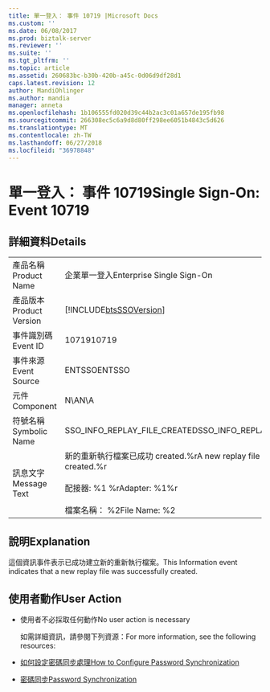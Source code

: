 ```yaml
---
title: 單一登入： 事件 10719 |Microsoft Docs
ms.custom: ''
ms.date: 06/08/2017
ms.prod: biztalk-server
ms.reviewer: ''
ms.suite: ''
ms.tgt_pltfrm: ''
ms.topic: article
ms.assetid: 260683bc-b30b-420b-a45c-0d06d9df28d1
caps.latest.revision: 12
author: MandiOhlinger
ms.author: mandia
manager: anneta
ms.openlocfilehash: 1b106555fd020d39c44b2ac3c01a657de195fb98
ms.sourcegitcommit: 266308ec5c6a9d8d80ff298ee6051b4843c5d626
ms.translationtype: MT
ms.contentlocale: zh-TW
ms.lasthandoff: 06/27/2018
ms.locfileid: "36978848"
---
```

# <a name="single-sign-on-event-10719"></a><span data-ttu-id="494f9-102">單一登入： 事件 10719</span><span class="sxs-lookup"><span data-stu-id="494f9-102">Single Sign-On: Event 10719</span></span>
## <a name="details"></a><span data-ttu-id="494f9-103">詳細資料</span><span class="sxs-lookup"><span data-stu-id="494f9-103">Details</span></span>  

|                 |                                                                                                   |
|-----------------|---------------------------------------------------------------------------------------------------|
|  <span data-ttu-id="494f9-104">產品名稱</span><span class="sxs-lookup"><span data-stu-id="494f9-104">Product Name</span></span>   |                                     <span data-ttu-id="494f9-105">企業單一登入</span><span class="sxs-lookup"><span data-stu-id="494f9-105">Enterprise Single Sign-On</span></span>                                     |
| <span data-ttu-id="494f9-106">產品版本</span><span class="sxs-lookup"><span data-stu-id="494f9-106">Product Version</span></span> |                    [!INCLUDE[btsSSOVersion](../includes/btsssoversion-md.md)]                     |
|    <span data-ttu-id="494f9-107">事件識別碼</span><span class="sxs-lookup"><span data-stu-id="494f9-107">Event ID</span></span>     |                                               <span data-ttu-id="494f9-108">10719</span><span class="sxs-lookup"><span data-stu-id="494f9-108">10719</span></span>                                               |
|  <span data-ttu-id="494f9-109">事件來源</span><span class="sxs-lookup"><span data-stu-id="494f9-109">Event Source</span></span>   |                                              <span data-ttu-id="494f9-110">ENTSSO</span><span class="sxs-lookup"><span data-stu-id="494f9-110">ENTSSO</span></span>                                               |
|    <span data-ttu-id="494f9-111">元件</span><span class="sxs-lookup"><span data-stu-id="494f9-111">Component</span></span>    |                                                <span data-ttu-id="494f9-112">N\A</span><span class="sxs-lookup"><span data-stu-id="494f9-112">N\A</span></span>                                                |
|  <span data-ttu-id="494f9-113">符號名稱</span><span class="sxs-lookup"><span data-stu-id="494f9-113">Symbolic Name</span></span>  |                                   <span data-ttu-id="494f9-114">SSO_INFO_REPLAY_FILE_CREATED</span><span class="sxs-lookup"><span data-stu-id="494f9-114">SSO_INFO_REPLAY_FILE_CREATED</span></span>                                    |
|  <span data-ttu-id="494f9-115">訊息文字</span><span class="sxs-lookup"><span data-stu-id="494f9-115">Message Text</span></span>   | <span data-ttu-id="494f9-116">新的重新執行檔案已成功 created.%r</span><span class="sxs-lookup"><span data-stu-id="494f9-116">A new replay file was successfully created.%r</span></span><br /><br /> <span data-ttu-id="494f9-117">配接器: %1 %r</span><span class="sxs-lookup"><span data-stu-id="494f9-117">Adapter: %1%r</span></span><br /><br /> <span data-ttu-id="494f9-118">檔案名稱： %2</span><span class="sxs-lookup"><span data-stu-id="494f9-118">File Name: %2</span></span> |

## <a name="explanation"></a><span data-ttu-id="494f9-119">說明</span><span class="sxs-lookup"><span data-stu-id="494f9-119">Explanation</span></span>  
 <span data-ttu-id="494f9-120">這個資訊事件表示已成功建立新的重新執行檔案。</span><span class="sxs-lookup"><span data-stu-id="494f9-120">This Information event indicates that a new replay file was successfully created.</span></span>  

## <a name="user-action"></a><span data-ttu-id="494f9-121">使用者動作</span><span class="sxs-lookup"><span data-stu-id="494f9-121">User Action</span></span>  

- <span data-ttu-id="494f9-122">使用者不必採取任何動作</span><span class="sxs-lookup"><span data-stu-id="494f9-122">No user action is necessary</span></span>  

  <span data-ttu-id="494f9-123">如需詳細資訊，請參閱下列資源：</span><span class="sxs-lookup"><span data-stu-id="494f9-123">For more information, see the following resources:</span></span>  

- [<span data-ttu-id="494f9-124">如何設定密碼同步處理</span><span class="sxs-lookup"><span data-stu-id="494f9-124">How to Configure Password Synchronization</span></span>](../core/how-to-configure-password-synchronization.md)  

- [<span data-ttu-id="494f9-125">密碼同步</span><span class="sxs-lookup"><span data-stu-id="494f9-125">Password Synchronization</span></span>](../core/password-synchronization2.md)
